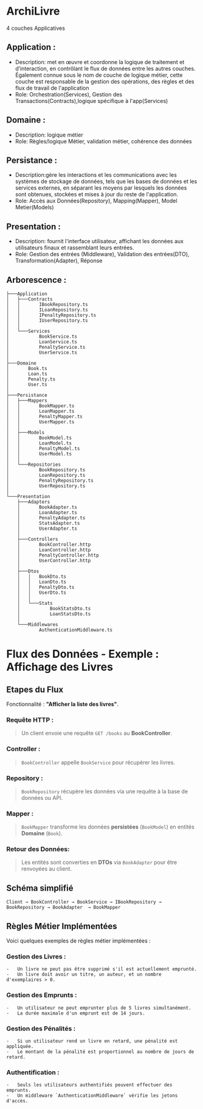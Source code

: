 
# ArchiLivre

4 couches Applicatives 

## Application : 
 - Description: met en œuvre et coordonne la logique de traitement et d’interaction, en contrôlant le flux de données entre les autres couches. Également connue sous le nom de couche de logique métier, cette couche est responsable de la gestion des opérations, des règles et des flux de travail de l'application
 - Role: Orchestration(Services), Gestion des Transactions(Contracts),logique spécifique à l'app(Services)

## Domaine : 
 - Description: logique métier 
 - Role: Règles/logique Métier, validation métier, cohérence des données

## Persistance : 
 - Description:gère les interactions et les communications avec les systèmes de stockage de données, tels que les bases de données et les services externes, en séparant les moyens par lesquels les données sont obtenues, stockées et mises à jour du reste de l'application.
 - Role: Accès aux Données(Repository), Mapping(Mapper), Model Metier(Models)

## Presentation : 
-  Description: fournit l'interface utilisateur, affichant les données aux utilisateurs finaux et rassemblant leurs entrées.
-  Role: Gestion des entrées (Middleware), Validation des entrées(DTO), Transformation(Adapter), Réponse

## Arborescence :


```
├───Application
│   ├───Contracts
│   │       IBookRepository.ts
│   │       ILoanRepository.ts
│   │       IPenaltyRepository.ts
│   │       IUserRepository.ts
│   │
│   └───Services
│           BookService.ts
│           LoanService.ts
│           PenaltyService.ts
│           UserService.ts
│
├───Domaine
│       Book.ts
│       Loan.ts
│       Penalty.ts
│       User.ts
│
├───Persistance
│   ├───Mappers
│   │       BookMapper.ts
│   │       LoanMapper.ts
│   │       PenaltyMapper.ts
│   │       UserMapper.ts
│   │
│   ├───Models
│   │       BookModel.ts
│   │       LoanModel.ts
│   │       PenaltyModel.ts
│   │       UserModel.ts
│   │
│   └───Repositories
│           BookRepository.ts
│           LoanRepository.ts
│           PenaltyRepository.ts
│           UserRepository.ts
│
└───Presentation
    ├───Adapters
    │       BookAdapter.ts
    │       LoanAdapter.ts
    │       PenaltyAdapter.ts
    │       StatsAdapter.ts
    │       UserAdapter.ts
    │
    ├───Controllers
    │       BookController.http
    │       LoanController.http
    │       PenaltyController.http
    │       UserController.http
    │
    ├───Dtos
    │   │   BookDto.ts
    │   │   LoanDto.ts
    │   │   PenaltyDto.ts
    │   │   UserDto.ts
    │   │
    │   └───Stats
    │           BookStatsDto.ts
    │           LoanStatsDto.ts
    │
    └───Middlewares
            AuthenticationMiddleware.ts 
```

# Flux des Données - Exemple : Affichage des Livres

## Etapes du Flux

Fonctionnalité : **"Afficher la liste des livres"**.

### Requête HTTP :

> Un client envoie une requête `GET /books` au **BookController**.


### Controller :

> `BookController` appelle `BookService` pour récupérer les livres.

### Repository :

> `BookRepository` récupère les données via une requête à la base de données ou API.

### Mapper :

> `BookMapper` transforme les données **persistées** (`BookModel`) en entités **Domaine** (`Book`).

### Retour des Données:

> Les entités sont converties en **DTOs** via `BookAdapter` pour être renvoyées au client.

## Schéma simplifié 

```
Client → BookController → BookService → IBookRepository → BookRepository → BookAdapter  → BookMapper
```

##  Règles Métier Implémentées

Voici quelques exemples de règles métier implémentées :

### Gestion des Livres :
    
    -   Un livre ne peut pas être supprimé s'il est actuellement emprunté.
    -   Un livre doit avoir un titre, un auteur, et un nombre d'exemplaires > 0.
    
### Gestion des Emprunts :
    
    -   Un utilisateur ne peut emprunter plus de 5 livres simultanément.
    -   La durée maximale d'un emprunt est de 14 jours.
### Gestion des Pénalités :
    
    -   Si un utilisateur rend un livre en retard, une pénalité est appliquée.
    -   Le montant de la pénalité est proportionnel au nombre de jours de retard.
### Authentification :
    
    -   Seuls les utilisateurs authentifiés peuvent effectuer des emprunts.
    -   Un middleware `AuthenticationMiddleware` vérifie les jetons d'accès.
